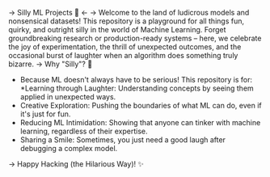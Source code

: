 -> Silly ML Projects 🤪 <-
-> Welcome to the land of ludicrous models and nonsensical datasets! This repository is a playground for all things fun, quirky, and outright silly in the world of Machine Learning. Forget groundbreaking research or production-ready systems – here, we celebrate the joy of experimentation, the thrill of unexpected outcomes, and the occasional burst of laughter when an algorithm does something truly bizarre.
-> Why "Silly"? 🤔
* Because ML doesn't always have to be serious! This repository is for:
*Learning through Laughter: Understanding concepts by seeing them applied in unexpected ways.
* Creative Exploration: Pushing the boundaries of what ML can do, even if it's just for fun.
* Reducing ML Intimidation: Showing that anyone can tinker with machine learning, regardless of their expertise.
* Sharing a Smile: Sometimes, you just need a good laugh after debugging a complex model.

-> Happy Hacking (the Hilarious Way)! ✨
